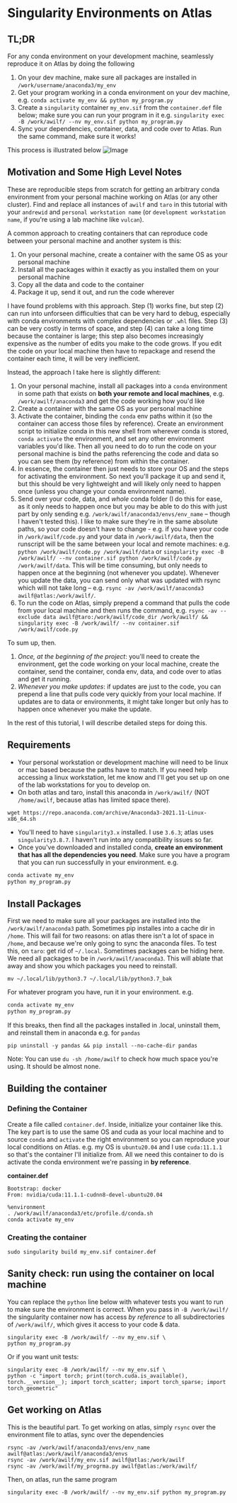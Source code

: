 # Singularity Environments on Atlas

## TL;DR
For any conda environment on your development machine, seamlessly reproduce it on Atlas by doing the following
1. On your dev machine, make sure all packages are installed in `/work/username/anaconda3/my_env`
2. Get your program working in a conda environment on your dev machine, e.g. `conda activate my_env && python my_program.py`
3. Create a `singularity` container `my_env.sif` from the `container.def` file below; make sure you can run your program in it e.g. `singularity exec -B /work/awilf/ --nv my_env.sif python my_program.py`
4. Sync your dependencies, container, data, and code over to Atlas. Run the same command, make sure it works!

This process is illustrated below
![Image](./singularity_atlas.png)

## Motivation and Some High Level Notes
These are reproducible steps from scratch for getting an arbitrary conda environment from your personal machine working on Atlas (or any other cluster). Find and replace all instances of `awilf` and `taro` in this tutorial with your `andrewid` and `personal workstation name` (or `development workstation name`, if you're using a lab machine like `vulcan`).

A common approach to creating containers that can reproduce code between your personal machine and another system is this:
1. On your personal machine, create a container with the same OS as your personal machine
2. Install all the packages within it exactly as you installed them on your personal machine
3. Copy all the data and code to the container
4. Package it up, send it out, and run the code wherever

I have found problems with this approach. Step (1) works fine, but step (2) can run into unforseen difficulties that can be very hard to debug, especially with conda environments with complex dependencies or `.whl` files. Step (3) can be very costly in terms of space, and step (4) can take a long time because the container is large; this step also becomes increasingly expensive as the number of edits you make to the code grows. If you edit the code on your local machine then have to repackage and resend the container each time, it will be very inefficient.

Instead, the approach I take here is slightly different:
1. On your personal machine, install all packages into a `conda` environment in some path that exists on **both your remote and local machines**, e.g. `/work/awilf/anaconda3` and get the code working how you'd like
2. Create a container with the same OS as your personal machine
3. Activate the container, binding the `conda` env paths within it (so the container can access those files by reference). Create an environment script to initialize conda in this new shell from wherever conda is stored, `conda activate` the environment, and set any other environment variables you'd like. Then all you need to do to run the code on your personal machine is bind the paths referencing the code and data so you can see them (by reference) from within the container.
4. In essence, the container then just needs to store your OS and the steps for activating the environment. So next you'll package it up and send it, but this should be very lightweight and will likely only need to happen once (unless you change your conda environment name).
5. Send over your code, data, and *whole* conda folder (I do this for ease, as it only needs to happen once but you may be able to do this with just part by only sending e.g. `/work/awilf/anaconda3/envs/env_name` – though I haven't tested this). I like to make sure they're in the same absolute paths, so your code doesn't have to change - e.g. if you have your code in `/work/awilf/code.py` and your data in `/work/awilf/data`, then the runscript will be the same between your local and remote machines: e.g. `python /work/awilf/code.py /work/awilf/data` or `singularity exec -B /work/awilf/ --nv container.sif python /work/awilf/code.py /work/awilf/data`. This will be time consuming, but only needs to happen once at the beginning (not whenever you update). Whenever you update the data, you can send only what was updated with rsync which will not take long – e.g. `rsync -av /work/awilf/anaconda3 awilf@atlas:/work/awilf/`.
6. To run the code on Atlas, simply prepend a command that pulls the code from your local machine and then runs the command, e.g. `rsync -av --exclude data awilf@taro:/work/awilf/code_dir /work/awilf/ && singularity exec -B /work/awilf/ --nv container.sif /work/awilf/code.py`

To sum up, then.

1. *Once, at the beginning of the project*: you'll need to create the environment, get the code working on your local machine, create the container, send the container, conda env, data, and code over to atlas and get it running.
2. *Whenever you make updates*: if updates are just to the code, you can prepend a line that pulls code very quickly from your local machine. If updates are to data or environments, it might take longer but only has to happen once whenever you make the update.

In the rest of this tutorial, I will describe detailed steps for doing this.

## Requirements
- Your personal workstation or development machine will need to be linux or mac based because the paths have to match. If you need help accessing a linux workstation, let me know and I'll get you set up on one of the lab workstations for you to develop on.
- On both atlas and taro, install this anaconda in `/work/awilf/` (NOT `/home/awilf`, because atlas has limited space there).
```
wget https://repo.anaconda.com/archive/Anaconda3-2021.11-Linux-x86_64.sh
```
- You'll need to have `singularity3.x` installed. I use `3.6.3`; atlas uses `singularity3.8.7`. I haven't run into any compatibility issues so far.
- Once you've downloaded and installed conda, **create an environment that has all the dependencies you need**. Make sure you have a program that you can run successfully in your environment. e.g.
```bash
conda activate my_env
python my_program.py
```

## Install Packages
First we need to make sure all your packages are installed into the `/work/awilf/anaconda3` path. Sometimes pip installes into a cache dir in `/home`. This will fail for two reasons: on atlas there isn't a lot of space in `/home`, and because we're only going to sync the anaconda files. To test this, on `taro`: get rid of `~/.local`. Sometimes packages can be hiding here. We need all packages to be in `/work/awilf/anaconda3`. This will ablate that away and show you which packages you need to reinstall.
```
mv ~/.local/lib/python3.7 ~/.local/lib/python3.7_bak
```

For whatever program you have, run it in your environment. e.g.
```bash
conda activate my_env
python my_program.py
```

If this breaks, then find all the packages installed in .local, uninstall them, and reinstall them in anaconda e.g. for `pandas`
```
pip uninstall -y pandas && pip install --no-cache-dir pandas
```

Note: You can use `du -sh /home/awilf` to check how much space you're using. It should be almost none.

## Building the container
### Defining the Container
Create a file called `container.def`. Inside, initialize your container like this. The key part is to use the same OS and cuda as your local machine and to source `conda` and `activate` the right environment so you can reproduce your local conditions on Atlas. e.g. my OS is `ubuntu20.04` and I use `cuda:11.1.1` so that's the container I'll initialize from. All we need this container to do is activate the conda environment we're passing in **by reference**.

**container.def**
```
Bootstrap: docker
From: nvidia/cuda:11.1.1-cudnn8-devel-ubuntu20.04

%environment
. /work/awilf/anaconda3/etc/profile.d/conda.sh
conda activate my_env
```

### Creating the container
```
sudo singularity build my_env.sif container.def
```


## Sanity check: run using the container on local machine
You can replace the `python` line below with whatever tests you want to run to make sure the environment is correct. When you pass in `-B /work/awilf/` the singularity container now has access *by reference* to all subdirectories of `/work/awilf/`, which gives it access to your code & data.
```
singularity exec -B /work/awilf/ --nv my_env.sif \
python my_program.py
```

Or if you want unit tests:
```
singularity exec -B /work/awilf/ --nv my_env.sif \
python -c "import torch; print(torch.cuda.is_available(), torch.__version__); import torch_scatter; import torch_sparse; import torch_geometric"
```

## Get working on Atlas
This is the beautiful part. To get working on atlas, simply `rsync` over the environment file to atlas, sync over the dependencies
```
rsync -av /work/awilf/anaconda3/envs/env_name awilf@atlas:/work/awilf/anaconda3/envs
rsync -av /work/awilf/my_env.sif awilf@atlas:/work/awilf
rsync -av /work/awilf/my_progrma.py awilf@atlas:/work/awilf/
```

Then, on atlas, run the same program
```
singularity exec -B /work/awilf/ --nv my_env.sif python my_program.py
```
